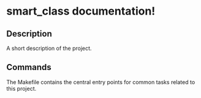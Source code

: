 # smart_class documentation!

## Description

A short description of the project.

## Commands

The Makefile contains the central entry points for common tasks related to this project.

